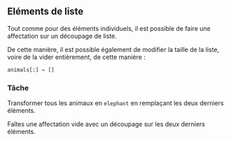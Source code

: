 ## Eléments de liste

Tout comme pour des éléments individuels, il est possible de faire une affectation sur un découpage de liste.

De cette manière, il est possible également de modifier la taille de la liste, voire de la vider entièrement,
de cette manière :

```python
animals[:] = []
```

### Tâche
Transformer tous les animaux en `elephant` en remplaçant les deux derniers éléments.

<div class='hint'>Faîtes une affectation vide avec un découpage sur les deux derniers éléments.</div>
